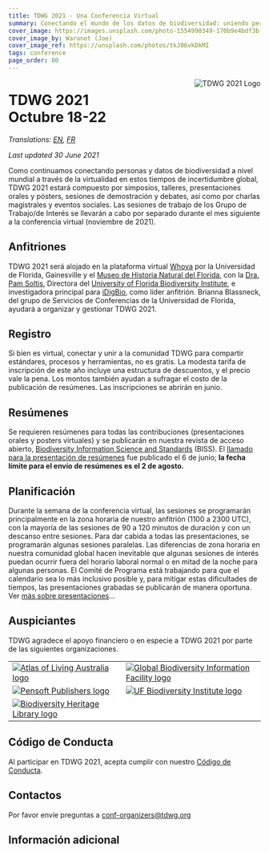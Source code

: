 ```yaml
---
title: TDWG 2021 - Una Conferencia Virtual
summary: Conectando el mundo de los datos de biodiversidad: uniendo personas, procesos y herramientas
cover_image: https://images.unsplash.com/photo-1554990349-170b9e4bdf3b
cover_image_by: Waranot (Joe)
cover_image_ref: https://unsplash.com/photos/tkJ06vkDkMI
tags: conference
page_order: 80
---
```


<img src="https://static.tdwg.org/conferences/2021/logos/TDWG2021_logo-plant_400w.png" alt="TDWG 2021 Logo" style="float:right;padding-left:10px;padding-bottom:10px">

# TDWG 2021<br />Octubre 18-22 

_Translations: [EN](../), [FR](../fr)_

_Last updated 30 June 2021_

Como continuamos conectando personas y datos de biodiversidad a nivel mundial a través de la virtualidad en estos tiempos de incertidumbre global, TDWG 2021 estará compuesto por simposios, talleres, presentaciones orales y pósters, sesiones de demostración y debates, así como por charlas magistrales y eventos sociales. Las sesiones de trabajo de los Grupo de Trabajo/de Interés se llevarán a cabo por separado durante el mes siguiente a la conferencia virtual (noviembre de 2021).

## Anfitriones

TDWG 2021 será alojado en la plataforma virtual [Whova](https://whova.com/) por la Universidad de Florida, Gainesville y el [Museo de Historia Natural del Florida](https://www.floridamuseum.ufl.edu/), con la [Dra. Pam Soltis](https://www.floridamuseum.ufl.edu/soltis-lab/), Directora del [University of Florida Biodiversity Institute](https://biodiversity.research.ufl.edu/), e investigadora principal para [iDigBio](https://www.idigbio.org/), como líder anfitrión. Brianna Blassneck, del grupo de Servicios de Conferencias de la Universidad de Florida, ayudará a organizar y gestionar TDWG 2021.

## Registro

Si bien es virtual, conectar y unir a la comunidad TDWG para compartir estándares, procesos y herramientas, no es gratis. La modesta tarifa de inscripción de este año incluye una estructura de descuentos, y el precio vale la pena. Los montos también ayudan a sufragar el costo de la publicación de resúmenes. Las inscripciones se abrirán en junio.

## Resúmenes

Se requieren resúmenes para todas las contribuciones (presentaciones orales y posters virtuales) y se publicarán en nuestra revista de acceso abierto, [Biodiversity Information Science and Standards](https://biss.pensoft.net/) (BISS). El [llamado para la presentación de resúmenes](https://www.tdwg.org/conferences/2021/es/envio-de-resumenes/) fue publicado el 6 de junio; **la fecha límite para el envío de resúmenes es el 2 de agosto.**

## Planificación

Durante la semana de la conferencia virtual, las sesiones se programarán principalmente en la zona horaria de nuestro anfitrión (1100 a 2300 UTC), con la mayoría de las sesiones de 90 a 120 minutos de duración y con un descanso entre sesiones. Para dar cabida a todas las presentaciones, se programarán algunas sesiones paralelas. Las diferencias de zona horaria en nuestra comunidad global hacen inevitable que algunas sesiones de interés puedan ocurrir fuera del horario laboral normal o en mitad de la noche para algunas personas. El Comité de Programa está trabajando para que el calendario sea lo más inclusivo posible y, para mitigar estas dificultades de tiempos, las presentaciones grabadas se publicarán de manera oportuna. Ver [más sobre presentaciones](https://tdwg.org/conferences/2021/es/info-de-presentaciones/)…

## Auspiciantes

TDWG agradece el apoyo financiero o en especie a TDWG 2021 por parte de las siguientes organizaciones.
<table border="0">
<tbody>
<tr>
<td style="background-color: #FFFFFF; vertical-align: middle;">
    <a href="https://ala.org.au">
      <img src="https://static.tdwg.org/sponsors/ala-logo-stacked-rgb-600.png" alt="Atlas of Living Australia logo" width="" height="" />
    </a>
  </td>
<td style="background-color: #FFFFFF; vertical-align: middle;">
  <a href="https://gbif.org">
    <img src="https://static.tdwg.org/sponsors/gbif-2015.png" alt="Global Biodiversity Information Facility logo" width="" height="" />
  </a>
</td>
  </tr>
<tr>
  <td style="background-color: #FFFFFF; vertical-align: middle;">
    <a href="https://pensoft.net">
    <img src="https://static.tdwg.org/sponsors/pensoft-logo.png" alt="Pensoft Publishers logo" width="" height="" />
    </a>
  </td>
  <td style="background-color: #FFFFFF; vertical-align: middle;">
    <a href="https://biodiversity.research.ufl.edu/">
    <img src="https://static.tdwg.org/sponsors/uf-biodiversity-institute.png" alt="UF Biodiversity Institute logo" width="" height="" />
    </a>
  </td>
</tr>
<tr>
  <td style="background-color: #FFFFFF; vertical-align: middle;">
    <a href="https://biodiversitylibrary.org">
    <img src="https://static.tdwg.org/sponsors/bhl-combined-1024x329.png" alt="Biodiversity Heritage Library logo" width="" height="" />
    </a>
  </td>
  <td style="background-color: #FFFFFF; vertical-align: middle;">
    &nbsp;
  </td>
</tr>
    </tbody>
</table>

## Código de Conducta

Al participar en TDWG 2021, acepta cumplir con nuestro [Código de Conducta](https://www.tdwg.org/about/code-of-conduct/).

## Contactos

Por favor envíe preguntas a [conf-organizers@tdwg.org](mailto:conf-organizers@tdwg.org?subject=TDWG%202021)

## Información adicional
